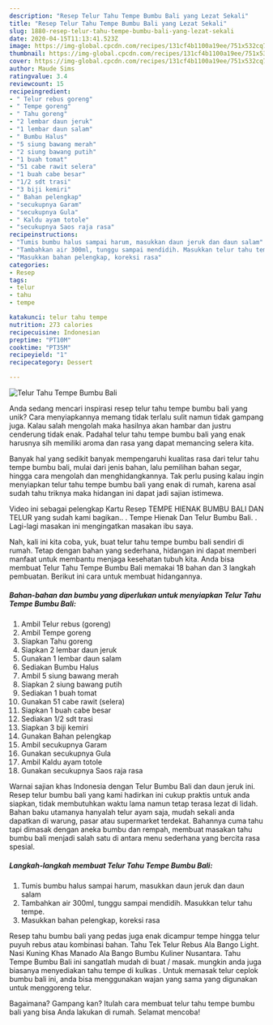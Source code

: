 ```yaml
---
description: "Resep Telur Tahu Tempe Bumbu Bali yang Lezat Sekali"
title: "Resep Telur Tahu Tempe Bumbu Bali yang Lezat Sekali"
slug: 1880-resep-telur-tahu-tempe-bumbu-bali-yang-lezat-sekali
date: 2020-04-15T11:13:41.523Z
image: https://img-global.cpcdn.com/recipes/131cf4b1100a19ee/751x532cq70/telur-tahu-tempe-bumbu-bali-foto-resep-utama.jpg
thumbnail: https://img-global.cpcdn.com/recipes/131cf4b1100a19ee/751x532cq70/telur-tahu-tempe-bumbu-bali-foto-resep-utama.jpg
cover: https://img-global.cpcdn.com/recipes/131cf4b1100a19ee/751x532cq70/telur-tahu-tempe-bumbu-bali-foto-resep-utama.jpg
author: Maude Sims
ratingvalue: 3.4
reviewcount: 15
recipeingredient:
- " Telur rebus goreng"
- " Tempe goreng"
- " Tahu goreng"
- "2 lembar daun jeruk"
- "1 lembar daun salam"
- " Bumbu Halus"
- "5 siung bawang merah"
- "2 siung bawang putih"
- "1 buah tomat"
- "51 cabe rawit selera"
- "1 buah cabe besar"
- "1/2 sdt trasi"
- "3 biji kemiri"
- " Bahan pelengkap"
- "secukupnya Garam"
- "secukupnya Gula"
- " Kaldu ayam totole"
- "secukupnya Saos raja rasa"
recipeinstructions:
- "Tumis bumbu halus sampai harum, masukkan daun jeruk dan daun salam"
- "Tambahkan air 300ml, tunggu sampai mendidih. Masukkan telur tahu tempe."
- "Masukkan bahan pelengkap, koreksi rasa"
categories:
- Resep
tags:
- telur
- tahu
- tempe

katakunci: telur tahu tempe 
nutrition: 273 calories
recipecuisine: Indonesian
preptime: "PT10M"
cooktime: "PT35M"
recipeyield: "1"
recipecategory: Dessert

---
```



![Telur Tahu Tempe Bumbu Bali](https://img-global.cpcdn.com/recipes/131cf4b1100a19ee/751x532cq70/telur-tahu-tempe-bumbu-bali-foto-resep-utama.jpg)

Anda sedang mencari inspirasi resep telur tahu tempe bumbu bali yang unik? Cara menyiapkannya memang tidak terlalu sulit namun tidak gampang juga. Kalau salah mengolah maka hasilnya akan hambar dan justru cenderung tidak enak. Padahal telur tahu tempe bumbu bali yang enak harusnya sih memiliki aroma dan rasa yang dapat memancing selera kita.

Banyak hal yang sedikit banyak mempengaruhi kualitas rasa dari telur tahu tempe bumbu bali, mulai dari jenis bahan, lalu pemilihan bahan segar, hingga cara mengolah dan menghidangkannya. Tak perlu pusing kalau ingin menyiapkan telur tahu tempe bumbu bali yang enak di rumah, karena asal sudah tahu triknya maka hidangan ini dapat jadi sajian istimewa.

Video ini sebagai pelengkap Kartu Resep TEMPE HIENAK BUMBU BALI DAN TELUR yang sudah kami bagikan.. . Tempe Hienak Dan Telur Bumbu Bali. . Lagi-lagi masakan ini mengingatkan masakan ibu saya.


Nah, kali ini kita coba, yuk, buat telur tahu tempe bumbu bali sendiri di rumah. Tetap dengan bahan yang sederhana, hidangan ini dapat memberi manfaat untuk membantu menjaga kesehatan tubuh kita. Anda bisa membuat Telur Tahu Tempe Bumbu Bali memakai 18 bahan dan 3 langkah pembuatan. Berikut ini cara untuk membuat hidangannya.

<!--inarticleads1-->

##### Bahan-bahan dan bumbu yang diperlukan untuk menyiapkan Telur Tahu Tempe Bumbu Bali:

1. Ambil  Telur rebus (goreng)
1. Ambil  Tempe goreng
1. Siapkan  Tahu goreng
1. Siapkan 2 lembar daun jeruk
1. Gunakan 1 lembar daun salam
1. Sediakan  Bumbu Halus
1. Ambil 5 siung bawang merah
1. Siapkan 2 siung bawang putih
1. Sediakan 1 buah tomat
1. Gunakan 51 cabe rawit (selera)
1. Siapkan 1 buah cabe besar
1. Sediakan 1/2 sdt trasi
1. Siapkan 3 biji kemiri
1. Gunakan  Bahan pelengkap
1. Ambil secukupnya Garam
1. Gunakan secukupnya Gula
1. Ambil  Kaldu ayam totole
1. Gunakan secukupnya Saos raja rasa


Warnai sajian khas Indonesia dengan Telur Bumbu Bali dan daun jeruk ini. Resep telur bumbu bali yang kami hadirkan ini cukup praktis untuk anda siapkan, tidak membutuhkan waktu lama namun tetap terasa lezat di lidah. Bahan baku utamanya hanyalah telur ayam saja, mudah sekali anda dapatkan di warung, pasar atau supermarket terdekat. Bahannya cuma tahu tapi dimasak dengan aneka bumbu dan rempah, membuat masakan tahu bumbu bali menjadi salah satu di antara menu sederhana yang bercita rasa spesial. 

<!--inarticleads2-->

##### Langkah-langkah membuat Telur Tahu Tempe Bumbu Bali:

1. Tumis bumbu halus sampai harum, masukkan daun jeruk dan daun salam
1. Tambahkan air 300ml, tunggu sampai mendidih. Masukkan telur tahu tempe.
1. Masukkan bahan pelengkap, koreksi rasa


Resep tahu bumbu bali yang pedas juga enak dicampur tempe hingga telur puyuh rebus atau kombinasi bahan. Tahu Tek Telur Rebus Ala Bango Light. Nasi Kuning Khas Manado Ala Bango Bumbu Kuliner Nusantara. Tahu Tempe Bumbu Bali ini sangatlah mudah di buat / masak. mungkin anda juga biasanya menyediakan tahu tempe di kulkas . Untuk memasak telur ceplok bumbu bali ini, anda bisa menggunakan wajan yang sama yang digunakan untuk menggoreng telur. 

Bagaimana? Gampang kan? Itulah cara membuat telur tahu tempe bumbu bali yang bisa Anda lakukan di rumah. Selamat mencoba!
